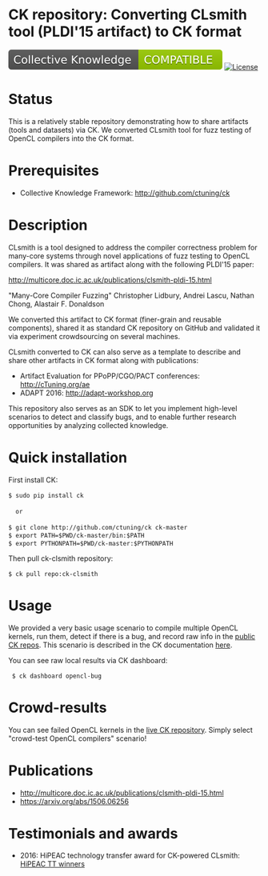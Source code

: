 CK repository: Converting CLsmith tool (PLDI'15 artifact) to CK format
======================================================================

[![compatibility](https://github.com/ctuning/ck-guide-images/blob/master/ck-compatible.svg)](https://github.com/ctuning/ck)
[![License](https://img.shields.io/badge/License-BSD%203--Clause-blue.svg)](https://opensource.org/licenses/BSD-3-Clause)

Status
======
This is a relatively stable repository demonstrating how to share
artifacts (tools and datasets) via CK. We converted CLsmith tool
for fuzz testing of OpenCL compilers into the CK format.

Prerequisites
=============
* Collective Knowledge Framework: http://github.com/ctuning/ck

Description
===========
CLsmith is a tool designed to address the compiler correctness problem 
for many-core systems through novel applications of fuzz testing to 
OpenCL compilers. It was shared as artifact along with the following
PLDI'15 paper:
 
http://multicore.doc.ic.ac.uk/publications/clsmith-pldi-15.html 

"Many-Core Compiler Fuzzing"
Christopher Lidbury, Andrei Lascu, Nathan Chong, Alastair F. Donaldson

We converted this artifact to CK format (finer-grain and reusable components),
shared it as standard CK repository on GitHub
and validated it via experiment crowdsourcing on several machines.

CLsmith converted to CK can also serve as a template to describe 
and share other artifacts in CK format along with publications:
* Artifact Evaluation for PPoPP/CGO/PACT conferences: http://cTuning.org/ae
* ADAPT 2016: http://adapt-workshop.org

This repository also serves as an SDK to let you implement high-level scenarios 
to detect and classify bugs, and to enable further research opportunities 
by analyzing collected knowledge.


Quick installation
==================

First install CK:

```
$ sudo pip install ck

  or

$ git clone http://github.com/ctuning/ck ck-master
$ export PATH=$PWD/ck-master/bin:$PATH
$ export PYTHONPATH=$PWD/ck-master:$PYTHONPATH
```

Then pull ck-clsmith repository:
```
$ ck pull repo:ck-clsmith
```

Usage
=====
We provided a very basic usage scenario to compile multiple OpenCL kernels,
run them, detect if there is a bug, and record raw info in the [public CK repos](http://cknowledge.org/repo).
This scenario is described in the CK documentation [here](https://github.com/ctuning/ck/wiki/Autotuning-example-clsmith).

You can see raw local results via CK dashboard:
```
 $ ck dashboard opencl-bug
```

Crowd-results
=============
You can see failed OpenCL kernels in the [live CK repository](http://cknowledge.org/repo/web.php?template=cknowledge&wcid=bc0409fb61f0aa82:1b437e72c74fe782&table_sort=2).
Simply select "crowd-test OpenCL compilers" scenario!

Publications
============

* http://multicore.doc.ic.ac.uk/publications/clsmith-pldi-15.html
* https://arxiv.org/abs/1506.06256

Testimonials and awards
=======================
* 2016: HiPEAC technology transfer award for CK-powered CLsmith: [HiPEAC TT winners](https://www.hipeac.net/research/technology-transfer-awards/2016)
